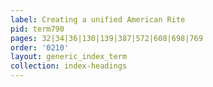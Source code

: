 ```yaml
---
label: Creating a unified American Rite
pid: term790
pages: 32|34|36|130|139|387|572|608|698|769
order: '0210'
layout: generic_index_term
collection: index-headings
---
```

